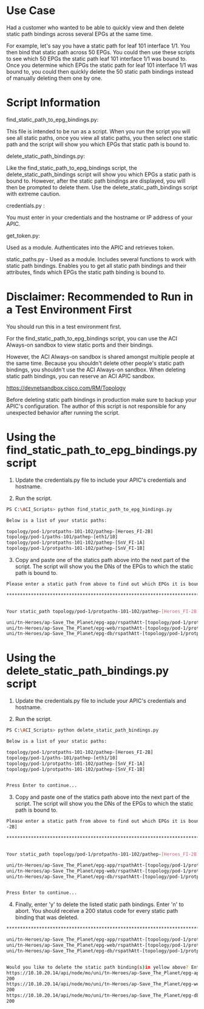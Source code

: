 # Use Case
Had a customer who wanted to be able to quickly view and then delete static path bindings across several EPGs at the same time. 

For example, let's say you have a static path for leaf 101 interface 1/1. You then bind that static path across 50 EPGs. You could then use these scripts to see which 50 EPGs the static path leaf 101 interface 1/1 was bound to. Once you determine which EPGs the static path for leaf 101 interface 1/1 was bound to, you could then quickly delete the 50 static path bindings instead of manually deleting them one by one.


# Script Information

find_static_path_to_epg_bindings.py:

 This file is intended to be run as a script. When you run the script you will see all static paths, once you view all static paths, you then select one static path and the script will show you which EPGs that static path is bound to.

delete_static_path_bindings.py:

 Like the find_static_path_to_epg_bindings script, the delete_static_path_bindings script will show you which EPGs a static path is bound to. However, after the static path bindings are displayed, you will then be prompted to delete them. Use the delete_static_path_bindings script with extreme caution. 

credentials.py :

 You must enter in your credentials and the hostname or IP address of your APIC. 

get_token.py:

 Used as a module. Authenticates into the APIC and retrieves token.

static_paths.py - Used as a module. Includes several functions to work with static path bindings. Enables you to get all static path bindings and their attributes, finds which EPGs the static path binding is bound to.


# Disclaimer: Recommended to Run in a Test Environment First
You should run this in a test environment first. 

For the find_static_path_to_epg_bindings script, you can use the ACI Always-on sandbox to view static ports and their bindings. 

However, the ACI Always-on sandbox is shared amongst multiple people at the same time. Because you shouldn't delete other people's static path bindings, you shouldn't use the ACI Always-on sandbox. When deleting static path bindings, you can reserve an ACI APIC sandbox. 

https://devnetsandbox.cisco.com/RM/Topology 

Before deleting static path bindings in production make sure to backup your APIC's configuration. The author of this script is not responsible for any unexpected behavior after running the script.

# Using the find_static_path_to_epg_bindings.py script

1. Update the credentials.py file to include your APIC's credentials and hostname. 

2. Run the script. 

```bash
PS C:\ACI_Scripts> python find_static_path_to_epg_bindings.py

Below is a list of your static paths:

topology/pod-1/protpaths-101-102/pathep-[Heroes_FI-2B]
topology/pod-1/paths-101/pathep-[eth1/10]
topology/pod-1/protpaths-101-102/pathep-[SnV_FI-1A]
topology/pod-1/protpaths-101-102/pathep-[SnV_FI-1B]
```

3. Copy and paste one of the statics path above into the next part of the script. The script will show you the DNs of the EPGs to which the static path is bound to.

```bash
Please enter a static path from above to find out which EPGs it is bound to: topology/pod-1/protpaths-101-102/pathep-[Heroes_FI-2B]

****************************************************************************************************


Your static_path topology/pod-1/protpaths-101-102/pathep-[Heroes_FI-2B] is bound at the following EPGs:

uni/tn-Heroes/ap-Save_The_Planet/epg-app/rspathAtt-[topology/pod-1/protpaths-101-102/pathep-[Heroes_FI-2B]]
uni/tn-Heroes/ap-Save_The_Planet/epg-web/rspathAtt-[topology/pod-1/protpaths-101-102/pathep-[Heroes_FI-2B]]
uni/tn-Heroes/ap-Save_The_Planet/epg-db/rspathAtt-[topology/pod-1/protpaths-101-102/pathep-[Heroes_FI-2B]]
```

# Using the delete_static_path_bindings.py script

1. Update the credentials.py file to include your APIC's credentials and hostname. 

2. Run the script. 

```bash
PS C:\ACI_Scripts> python delete_static_path_bindings.py

Below is a list of your static paths:

topology/pod-1/protpaths-101-102/pathep-[Heroes_FI-2B]
topology/pod-1/paths-101/pathep-[eth1/10]
topology/pod-1/protpaths-101-102/pathep-[SnV_FI-1A]
topology/pod-1/protpaths-101-102/pathep-[SnV_FI-1B]


Press Enter to continue...
```

3. Copy and paste one of the statics path above into the next part of the script. The script will show you the DNs of the EPGs to which the static path is bound to.

```bash
Please enter a static path from above to find out which EPGs it is bound to: topology/pod-1/protpaths-101-102/pathep-[Heroes_FI
-2B]

****************************************************************************************************


Your static_path topology/pod-1/protpaths-101-102/pathep-[Heroes_FI-2B] is bound at the following EPGs:

uni/tn-Heroes/ap-Save_The_Planet/epg-app/rspathAtt-[topology/pod-1/protpaths-101-102/pathep-[Heroes_FI-2B]]
uni/tn-Heroes/ap-Save_The_Planet/epg-web/rspathAtt-[topology/pod-1/protpaths-101-102/pathep-[Heroes_FI-2B]]
uni/tn-Heroes/ap-Save_The_Planet/epg-db/rspathAtt-[topology/pod-1/protpaths-101-102/pathep-[Heroes_FI-2B]]


Press Enter to continue...
```

4. Finally, enter 'y' to delete the listed static path bindings. Enter 'n' to abort. You should receive a 200 status code for every static path binding that was deleted. 


```bash
****************************************************************************************************

uni/tn-Heroes/ap-Save_The_Planet/epg-app/rspathAtt-[topology/pod-1/protpaths-101-102/pathep-[Heroes_FI-2B]]
uni/tn-Heroes/ap-Save_The_Planet/epg-web/rspathAtt-[topology/pod-1/protpaths-101-102/pathep-[Heroes_FI-2B]]
uni/tn-Heroes/ap-Save_The_Planet/epg-db/rspathAtt-[topology/pod-1/protpaths-101-102/pathep-[Heroes_FI-2B]]


Would you like to delete the static path binding(s)in yellow above? Enter 'y' to delete the static path bindings. Enter 'n' to abort [y/n]: y
https://10.10.20.14/api/node/mo/uni/tn-Heroes/ap-Save_The_Planet/epg-app/rspathAtt-[topology/pod-1/protpaths-101-102/pathep-[Heroes_FI-2B]].json
200
https://10.10.20.14/api/node/mo/uni/tn-Heroes/ap-Save_The_Planet/epg-web/rspathAtt-[topology/pod-1/protpaths-101-102/pathep-[Heroes_FI-2B]].json
200
https://10.10.20.14/api/node/mo/uni/tn-Heroes/ap-Save_The_Planet/epg-db/rspathAtt-[topology/pod-1/protpaths-101-102/pathep-[Heroes_FI-2B]].json
200
```
